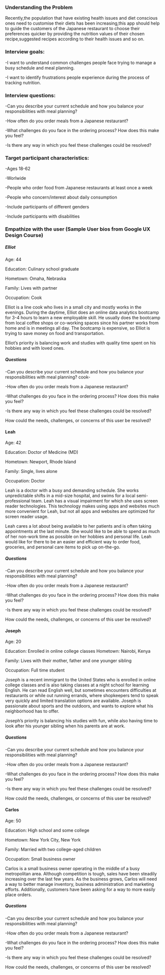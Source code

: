 ### Understanding the Problem

Recently,the population that have existing health issues and diet conscious ones need to customise their diets has been increasing,this app should help to guide the customers of the Japanese restaurant to choose their preferences quicker by providing the nutrition values of their chosen recipe,suggested recipes according to their health issues and so on.


### Interview goals: 

-I want to understand common challenges people face trying to manage a busy schedule and meal planning.

-I want to identify frustrations people experience during the process of tracking nutrition.  

### Interview questions: 

-Can you describe your current schedule and how you balance your responsibilities with meal planning?

-How often do you order meals from a Japanese restaurant?

-What challenges do you face in the ordering process? How does this make you feel?

-Is there any way in which you feel these challenges could be resolved?

### Target participant characteristics:

-Ages 18-62

-Worlwide

-People who order food from Japanese restaurants at least once a week

-People who concern/interest about daily consumption

-Include participants of different genders

-Include participants with disabilities


### Empathize with the user (Sample User bios from Google UX Design Course)


##### Elliot
Age: 44

Education: Culinary school graduate

Hometown: Omaha, Nebraska

Family: Lives with partner

Occupation: Cook

Elliot is a line cook who lives in a small city and mostly works in the evenings. During the daytime, Elliot does an online data analytics bootcamp for 3-4 hours to learn a new employable skill. He usually does the bootcamp from local coffee shops or co-working spaces since his partner works from home and is in meetings all day. The bootcamp is expensive, so Elliot is trying to save money on food and transportation. 

Elliot’s priority is balancing work and studies with quality time spent on his hobbies and with loved ones.

##### Questions
-Can you describe your current schedule and how you balance your responsibilities with meal planning?
cook-

-How often do you order meals from a Japanese restaurant?

-What challenges do you face in the ordering process? How does this make you feel?

-Is there any way in which you feel these challenges could be resolved?

How could the needs, challenges, or concerns of this user be resolved?

#### Leah
Age: 42

Education: Doctor of Medicine (MD)

Hometown: Newport, Rhode Island

Family: Single, lives alone

Occupation: Doctor

Leah is a doctor with a busy and demanding schedule. She works unpredictable shifts in a mid-size hospital, and swims for a local semi-professional team. Leah has a visual impairment for which she uses screen reader technologies. This technology makes using apps and websites much more convenient for Leah, but not all apps and websites are optimized for screen reader usage. 

Leah cares a lot about being available to her patients and is often taking appointments at the last minute. She would like to be able to spend as much of her non-work time as possible on her hobbies and personal life. Leah would like for there to be an easier and efficient way to order food, groceries, and personal care items to pick up on-the-go. 


##### Questions
-Can you describe your current schedule and how you balance your responsibilities with meal planning?

-How often do you order meals from a Japanese restaurant?

-What challenges do you face in the ordering process? How does this make you feel?

-Is there any way in which you feel these challenges could be resolved?

How could the needs, challenges, or concerns of this user be resolved?

#### Joseph
Age: 20


Education: Enrolled in online college classes
Hometown: Nairobi, Kenya

Family: Lives with their mother, father and one younger sibling

Occupation: Full time student

Joseph is a recent immigrant to the United States who is enrolled in online college classes and is also taking classes at a night school for learning English. He can read English well, but sometimes encounters difficulties at restaurants or while out running errands, where shopkeepers tend to speak very quickly and limited translation options are available. Joseph is passionate about sports and the outdoors, and wants to explore what his neighborhood has to offer. 

Joseph’s priority is balancing his studies with fun, while also having time to look after his younger sibling when his parents are at work.


##### Questions
-Can you describe your current schedule and how you balance your responsibilities with meal planning?

-How often do you order meals from a Japanese restaurant?

-What challenges do you face in the ordering process? How does this make you feel?

-Is there any way in which you feel these challenges could be resolved?

How could the needs, challenges, or concerns of this user be resolved?

#### Carlos 
Age: 50

Education: High school and some college

Hometown: New York City, New York

Family: Married with two college-aged children

Occupation: Small business owner

Carlos is a small business owner operating in the middle of a busy metropolitan area. Although competition is tough, sales have been steadily increasing over the last few years. As the business grows, Carlos will need a way to better manage inventory, business administration and marketing efforts. Additionally, customers have been asking for a way to more easily place orders.


##### Questions
-Can you describe your current schedule and how you balance your responsibilities with meal planning?

-How often do you order meals from a Japanese restaurant?

-What challenges do you face in the ordering process? How does this make you feel?

-Is there any way in which you feel these challenges could be resolved?

How could the needs, challenges, or concerns of this user be resolved?
